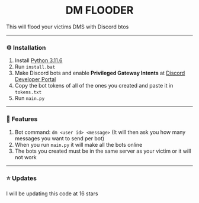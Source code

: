 <h1 align="center">DM FLOODER</h1>
This will flood your victims DMS with Discord btos

---

### ⚙️ Installation
1. Install [Python 3.11.6](https://www.python.org/downloads/release/python-3116/)
2. Run `install.bat`
3. Make Discord bots and enable **Privileged Gateway Intents** at [Discord Developer Portal](https://discord.com/developers/applications)
4. Copy the bot tokens of all of the ones you created and paste it in `tokens.txt`
5. Run `main.py`

---

### 📄 Features
1. Bot command: `dm <user id> <message>` (It will then ask you how many messages you want to send per bot)
2. When you run `main.py` it will make all the bots online
3. The bots you created must be in the same server as your victim or it will not work

---

### ⭐ Updates 
I will be updating this code at 16 stars 
